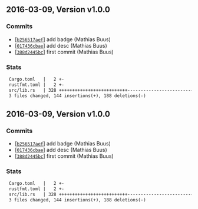 ## 2016-03-09, Version v1.0.0
### Commits
- [[`b256517aef`](https://github.com/mafintosh/flat-tree-rs/commit/b256517aefb4ce2092e2920931d4c78cca6590af)] add badge (Mathias Buus)
- [[`017436cbae`](https://github.com/mafintosh/flat-tree-rs/commit/017436cbaec00ef57b7e8311a5f674fd0cf418e4)] add desc (Mathias Buus)
- [[`388d2445bc`](https://github.com/mafintosh/flat-tree-rs/commit/388d2445bc567148867a79f315aeee3ca492b100)] first commit (Mathias Buus)

### Stats
```diff
 Cargo.toml   |   2 +-
 rustfmt.toml |   2 +-
 src/lib.rs   | 328 ++++++++++++++++++++++++++----------------------------------
 3 files changed, 144 insertions(+), 188 deletions(-)
```


## 2016-03-09, Version v1.0.0
### Commits
- [[`b256517aef`](https://github.com/mafintosh/flat-tree-rs/commit/b256517aefb4ce2092e2920931d4c78cca6590af)] add badge (Mathias Buus)
- [[`017436cbae`](https://github.com/mafintosh/flat-tree-rs/commit/017436cbaec00ef57b7e8311a5f674fd0cf418e4)] add desc (Mathias Buus)
- [[`388d2445bc`](https://github.com/mafintosh/flat-tree-rs/commit/388d2445bc567148867a79f315aeee3ca492b100)] first commit (Mathias Buus)

### Stats
```diff
 Cargo.toml   |   2 +-
 rustfmt.toml |   2 +-
 src/lib.rs   | 328 ++++++++++++++++++++++++++----------------------------------
 3 files changed, 144 insertions(+), 188 deletions(-)
```


